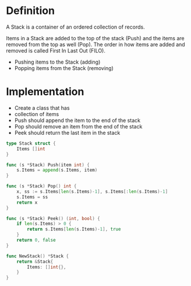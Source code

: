 # Definition

A Stack is a container of an ordered collection of records.

Items in a Stack are added to the top of the stack (Push) and the items are removed from the top as well (Pop). The order in how items are added and removed is called First In Last Out (FILO).

- Pushing items to the Stack (adding)
- Popping items from the Stack (removing)

# Implementation

- Create a class that has
- collection of items
- Push should append the item to the end of the stack
- Pop should remove an item from the end of the stack
- Peek should return the last item in the stack

```go
type Stack struct {
	Items []int
}

func (s *Stack) Push(item int) {
	s.Items = append(s.Items, item)
}

func (s *Stack) Pop() int {
	x, ss := s.Items[len(s.Items)-1], s.Items[:len(s.Items)-1]
	s.Items = ss
	return x
}

func (s *Stack) Peek() (int, bool) {
	if len(s.Items) > 0 {
		return s.Items[len(s.Items)-1], true
	}
	return 0, false
}

func NewStack() *Stack {
	return &Stack{
		Items: []int{},
	}
}
```
